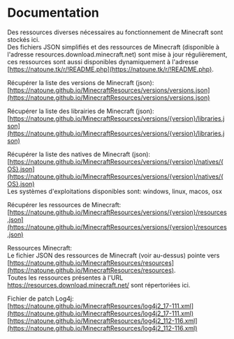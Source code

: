 # Documentation

Des ressources diverses nécessaires au fonctionnement de Minecraft sont stockés ici.  
Des fichiers JSON simplifiés et des ressources de Minecraft (disponible à l'adresse resources.download.minecraft.net) sont mise à jour régulièrement, ces ressources sont aussi disponibles dynamiquement à l'adresse [https://natoune.tk/r/!README.php](https://natoune.tk/r/!README.php).

Récupérer la liste des versions de Minecraft (json):  
[https://natoune.github.io/MinecraftResources/versions/versions.json](https://natoune.github.io/MinecraftResources/versions/versions.json)

Récupérer la liste des librairies de Minecraft (json):  
[https://natoune.github.io/MinecraftResources/versions/{version}/libraries.json](https://natoune.github.io/MinecraftResources/versions/{version}/libraries.json)

Récupérer la liste des natives de Minecraft (json):  
[https://natoune.github.io/MinecraftResources/versions/{version}/natives/{OS}.json](https://natoune.github.io/MinecraftResources/versions/{version}/natives/{OS}.json)  
Les systèmes d'exploitations disponibles sont: windows, linux, macos, osx

Récupérer les ressources de Minecraft:  
[https://natoune.github.io/MinecraftResources/versions/{version}/resources.json](https://natoune.github.io/MinecraftResources/versions/{version}/resources.json)  


Ressources Minecraft:  
Le fichier JSON des ressources de Minecraft (voir au-dessus) pointe vers [https://natoune.github.io/MinecraftResources/resources](https://natoune.github.io/MinecraftResources/resources).  
Toutes les ressources présentes à l'URL https://resources.download.minecraft.net/ sont répertoriées ici.


Fichier de patch Log4j:
[https://natoune.github.io/MinecraftResources/log4j2_17-111.xml](https://natoune.github.io/MinecraftResources/log4j2_17-111.xml)
[https://natoune.github.io/MinecraftResources/log4j2_112-116.xml](https://natoune.github.io/MinecraftResources/log4j2_112-116.xml)